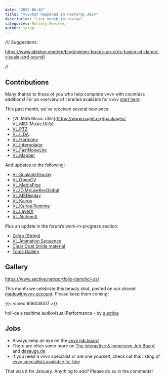 ```yaml
---
date: "2024-06-03"
title: "vvvvhat happened in Februray 2024"
description: "Last month in review"
categories: Monthly Reviews
author: joreg
---
```


///
Suggestions:

https://www.ableton.com/en/blog/joining-forces-un-ctrls-fusion-of-dance-visuals-and-sound/

//

## Contributions
Many thanks to those of you who help complete vvvv with countless additions! For an overview of libraries available for vvvv [start here](https://thegraybook.vvvv.org/reference/libraries/overview.html).

This past month, we've received several new ones:
- [VL.MiDi.Music.Utils](https://www.nuget.org/packages/ VL.MiDi.Music.Utils)
- [VL.PTZ](https://www.nuget.org/packages/VL.PTZ)
- [VL.ILDA](https://www.nuget.org/packages/VL.ILDA)
- [VL.Harmony](https://www.nuget.org/packages/VL.Harmony)
- [VL.Interpolator](https://www.nuget.org/packages/VL.Interpolator)
- [VL.FastNoiseLite](https://www.nuget.org/packages/VL.FastNoiseLite)
- [VL.Mapper](https://www.nuget.org/packages/VL.Mapper)


And updates to the following:
- [VL.ScalableDisplay](https://www.nuget.org/packages/VL.ScalableDisplay)
- [VL.OpenCV](https://www.nuget.org/packages/VL.OpenCV)
- [VL.MediaPipe](https://www.nuget.org/packages/VL.MediaPipe)
- [VL.IO.MouseKeyGlobal](https://www.nuget.org/packages/VL.IO.MouseKeyGlobal)
- [VL.M8Display](https://www.nuget.org/packages/VL.M8Display)
- [VL.Kairos](https://www.nuget.org/packages/VL.Kairos)
- [VL.Kairos.Runtime](https://www.nuget.org/packages/VL.Kairos.Runtime)
- [VL.LayerX](https://www.nuget.org/packages/VL.LayerX)
- [VL.AlchemX](https://www.nuget.org/packages/VL.AlchemX)


Plus an update in the forum’s work-in-progress section:
- [Zalgo (String)](https://discourse.vvvv.org/t/zalgo-string/22352)
- [VL.Animation.Sequence](https://discourse.vvvv.org/t/vl-animation-sequence/22411)
- [Clear Coat Stride material](https://discourse.vvvv.org/t/clear-coat-stride-material/22392)
- [Toms Gallery](https://discourse.vvvv.org/t/toms-gallery/22340)


## Gallery

https://www.sective.net/portfolio-item/hol-os/


This month we celebrate this beauty shot, posted on our shared [madewithvvvv account](https://pixelfed.social/madewithvvvv/). Please keep them coming!

{{< vimeo 906038517 >}}

hol’-os a realtime audiovisual Performance - by [s ective](https://www.sective.net/portfolio-item/hol-os/)


## Jobs
- Always keep an eye on the [vvvv job board](https://discourse.vvvv.org/c/jobs)
- There are often some more on [The Interactive & Immersive Job Board](https://jobs.interactiveimmersive.io/?s=vvvv&post_type=job_listing&orderby=date) and [dasauge.de](https://dasauge.de/sta/Vvvv/)
- If you need a vvvv specialist or are one yourself, check out this listing of [vvvv specialists available for hire](https://vvvv.org/documentation/vvvv-specialists-available-for-hire)

That was it for January. Anything to add? Please do so in the comments!
